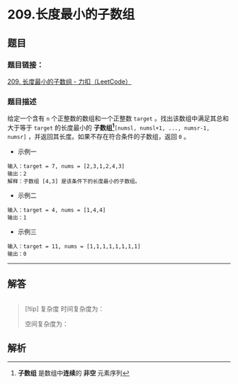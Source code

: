 # 209.长度最小的子数组
## 题目

### 题目链接：
[209. 长度最小的子数组 - 力扣（LeetCode）](https://leetcode.cn/problems/minimum-size-subarray-sum/description/)

### 题目描述
给定一个含有 `n` 个正整数的数组和一个正整数 `target` 。找出该数组中满足其总和大于等于 `target` 的长度最小的 **子数组[^1]**`[numsl, numsl+1, ..., numsr-1, numsr]` ，并返回其长度。如果不存在符合条件的子数组，返回 `0` 。

- 示例一
```text
输入：target = 7, nums = [2,3,1,2,4,3]
输出：2
解释：子数组 [4,3] 是该条件下的长度最小的子数组。
```
- 示例二
```text
输入：target = 4, nums = [1,4,4]
输出：1
```
- 示例三
```text
输入：target = 11, nums = [1,1,1,1,1,1,1,1]
输出：0
```
---

## 解答

```Cpp

```

>[!tip] 复杂度
>时间复杂度为：
>
>空间复杂度为：
## 解析

[^1]: **子数组** 是数组中**连续**的 **非空** 元素序列